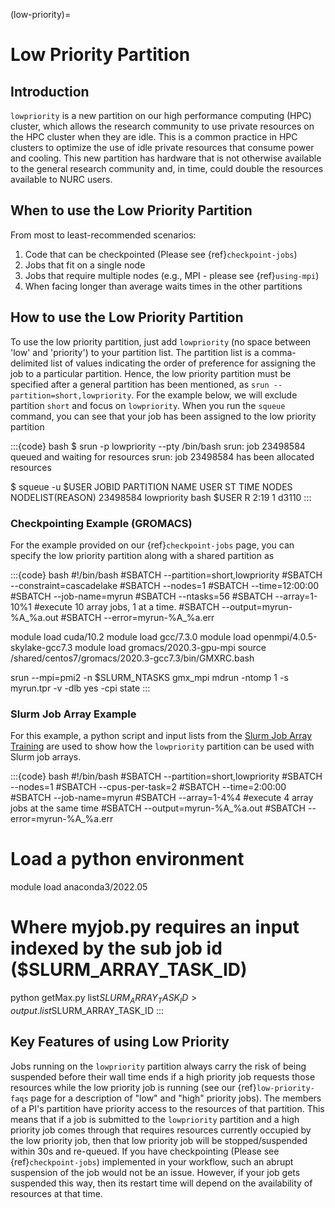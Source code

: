 (low-priority)=

# Low Priority Partition

## Introduction

`lowpriority` is a new partition on our high performance computing (HPC) cluster, which allows the research community to use private resources on the HPC cluster when they are idle. This is a common practice in HPC clusters to optimize the use of idle private resources that consume power and cooling. This new partition has hardware that is not otherwise available to the general research community and, in time, could double the resources available to NURC users.

## When to use the Low Priority Partition

From most to least-recommended scenarios:

1. Code that can be checkpointed (Please see {ref}`checkpoint-jobs`)
1. Jobs that fit on a single node 
1. Jobs that require multiple nodes (e.g., MPI - please see {ref}`using-mpi`)
1. When facing longer than average waits times in the other partitions

## How to use the Low Priority Partition

To use the low priority partition, just add `lowpriority` (no space between 'low' and 'priority') to your partition list. The partition list is a comma-delimited list of values indicating the order of preference for assigning the job to a particular partition. Hence, the low priority partition must be specified after a general partition has been mentioned, as `srun --partition=short,lowpriority`. For the example below, we will exclude partition `short` and focus on `lowpriority`. When you run the `squeue` command, you can see that your job has been assigned to the low priority partition

:::{code} bash 
$ srun -p lowpriority --pty /bin/bash
srun: job 23498584 queued and waiting for resources
srun: job 23498584 has been allocated resources

$ squeue -u $USER
JOBID      PARTITION     NAME     USER   ST   TIME  NODES  NODELIST(REASON)
23498584 lowpriority     bash    $USER    R   2:19      1  d3110
:::

### Checkpointing Example (GROMACS)

For the example provided on our {ref}`checkpoint-jobs` page, you can specify the low priority partition along with a shared partition as

:::{code} bash
#!/bin/bash
#SBATCH --partition=short,lowpriority
#SBATCH --constraint=cascadelake
#SBATCH --nodes=1
#SBATCH --time=12:00:00
#SBATCH --job-name=myrun
#SBATCH --ntasks=56
#SBATCH --array=1-10%1  #execute 10 array jobs, 1 at a time.
#SBATCH --output=myrun-%A_%a.out
#SBATCH --error=myrun-%A_%a.err
 
module load cuda/10.2
module load gcc/7.3.0
module load openmpi/4.0.5-skylake-gcc7.3
module load gromacs/2020.3-gpu-mpi
source /shared/centos7/gromacs/2020.3-gcc7.3/bin/GMXRC.bash

srun --mpi=pmi2 -n $SLURM_NTASKS gmx_mpi mdrun -ntomp 1 -s myrun.tpr -v -dlb yes -cpi state
:::

### Slurm Job Array Example

For this example, a python script and input lists from the [Slurm Job Array Training] are used to show how the `lowpriority` partition can be used with Slurm job arrays.

:::{code} bash
#!/bin/bash
#SBATCH --partition=short,lowpriority
#SBATCH --nodes=1
#SBATCH --cpus-per-task=2
#SBATCH --time=2:00:00
#SBATCH --job-name=myrun
#SBATCH --array=1-4%4  #execute 4 array jobs at the same time
#SBATCH --output=myrun-%A_%a.out
#SBATCH --error=myrun-%A_%a.err

# Load a python environment
module load anaconda3/2022.05

# Where myjob.py requires an input indexed by the sub job id ($SLURM_ARRAY_TASK_ID)
python getMax.py list$SLURM_ARRAY_TASK_ID > output.list$SLURM_ARRAY_TASK_ID
:::

## Key Features of using Low Priority

Jobs running on the `lowpriority` partition always carry the risk of being suspended before their wall time ends if a high priority job requests those resources while the low priority job is running (see our {ref}`low-priority-faqs` page for a description of "low" and "high" priority jobs). The members of a PI's partition have priority access to the resources of that partition. This means that if a job is submitted to the `lowpriority` partition and a high priority job comes through that requires resources currently occupied by the low priority job, then that low priority job will be stopped/suspended within 30s and re-queued. If you have checkpointing (Please see {ref}`checkpoint-jobs`) implemented in your workflow, such an abrupt suspension of the job would not be an issue. However, if your job gets suspended this way, then its restart time will depend on the availability of resources at that time.

[Slurm Job Array Training]:https://github.com/northeastern-rc/training-slurmarrayjobs/tree/main/Exercise_sequential_python